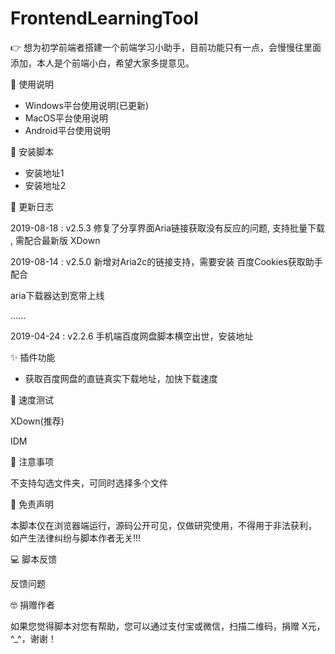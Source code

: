 # FrontendLearningTool
👉 想为初学前端者搭建一个前端学习小助手，目前功能只有一点，会慢慢往里面添加，本人是个前端小白，希望大家多提意见。

📖 使用说明

- Windows平台使用说明(已更新)
- MacOS平台使用说明
- Android平台使用说明

💽 安装脚本

- 安装地址1
- 安装地址2

🔔 更新日志

2019-08-18 : v2.5.3 修复了分享界面Aria链接获取没有反应的问题, 支持批量下载 , 需配合最新版 XDown

2019-08-14 : v2.5.0 新增对Aria2c的链接支持，需要安装 百度Cookies获取助手 配合

aria下载器达到宽带上线

......

2019-04-24 : v2.2.6 手机端百度网盘脚本横空出世，安装地址

✨ 插件功能

- 获取百度网盘的直链真实下载地址，加快下载速度

🚀 速度测试

XDown(推荐)



IDM



👻 注意事项

不支持勾选文件夹，可同时选择多个文件

📜 免责声明

本脚本仅在浏览器端运行，源码公开可见，仅做研究使用，不得用于非法获利， 如产生法律纠纷与脚本作者无关!!!

💻 脚本反馈

反馈问题

🤓 捐赠作者

如果您觉得脚本对您有帮助，您可以通过支付宝或微信，扫描二维码，捐赠 X元，^_^，谢谢！

 
